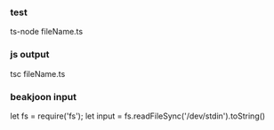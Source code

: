 ### test
ts-node fileName.ts

### js output
tsc fileName.ts

### beakjoon input
let fs = require('fs');
let input = fs.readFileSync('/dev/stdin').toString()